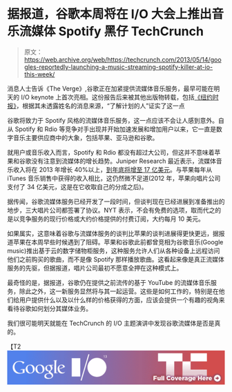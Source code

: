 # 据报道，谷歌本周将在 I/O 大会上推出音乐流媒体 Spotify 黑仔 TechCrunch

> 原文：<https://web.archive.org/web/https://techcrunch.com/2013/05/14/googles-reportedly-launching-a-music-streaming-spotify-killer-at-io-this-week/>

消息人士告诉《The Verge》,谷歌正在加紧提供流媒体音乐服务，最早可能在明天的 I/O keynote 上首次亮相。这份报告后来被其他出版物转载，包括[《纽约时报》](https://web.archive.org/web/20221007025711/http://www.nytimes.com/2013/05/15/business/media/google-set-to-introduce-music-service-to-compete-with-spotify.html?_r=0)，根据其未透露姓名的消息来源，“了解计划的人”证实了这一点

谷歌将致力于 Spotify 风格的流媒体音乐服务，这一点应该不会让人感到意外。自从 Spotify 和 Rdio 等竞争对手出现并开始加速发展和增加用户以来，它一直是数字音乐主要供应商中的大象，包括苹果、亚马逊和谷歌。

就用户或音乐收入而言，Spotify 和 Rdio 都没有超过大公司，但这并不意味着苹果和谷歌没有注意到流媒体的增长趋势。Juniper Research 最近表示，流媒体音乐收入将在 2013 年增长 40%以上，[到年底将增至 17 亿美元](https://web.archive.org/web/20221007025711/http://www.nytimes.com/2013/05/15/business/media/google-set-to-introduce-music-service-to-compete-with-spotify.html?_r=0)。与苹果每年从 iTunes 音乐销售中获得的收入相比，这仍然微不足道(2012 年，苹果向唱片公司支付了 34 亿美元，这是在它收取自己的分成之后)。

据传闻，谷歌流媒体服务已经开发了一段时间，但谈判现在已经进展到准备推出的地步，三大唱片公司都签署了协议。NYT 表示，不会有免费的选项，取而代之的是以竞争服务的现行价格或大约价格提供的付费订阅，大约每月 10 美元。

如果属实，这意味着谷歌与流媒体服务的谈判比苹果的谈判进展得更快更远，据报道苹果在本周早些时候遇到了阻碍。苹果和谷歌此前都曾竞相为谷歌音乐(Google music)推出基于云的数字储物柜服务，这种服务允许人们从各种设备上远程访问他们之前购买的歌曲，而不是像 Spotify 那样播放歌曲。这看起来像是真正流媒体服务的先驱，但据报道，唱片公司最初不愿意全押在这种模式上。

最奇怪的是，据报道，谷歌仍在提供之前流传的基于 YouTube 的流媒体音乐服务，除此之外，这一新服务显然将与其一起运营。这些是如何工作的，特别是在他们给用户提供什么以及以什么样的价格获得的方面，应该会提供一个有趣的视角来看待谷歌如何划分其媒体业务。

我们很可能明天就能在 TechCrunch 的 I/O 主题演讲中发现谷歌流媒体是否是真的。

【T2![](img/21b43900a0e1640595f4a1208cf857d2.png)